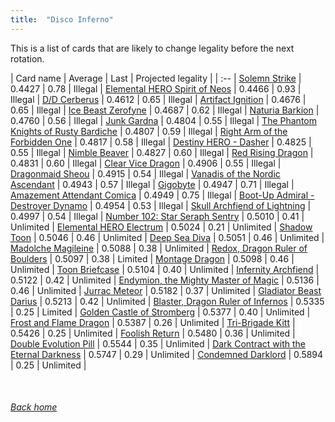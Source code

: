 ```yaml
---
title:  "Disco Inferno"
---
```


This is a list of cards that are likely to change legality before the next rotation.

| Card name | Average | Last | Projected legality |
| :-- |
[Solemn Strike](https://db.ygoprodeck.com/card/?search=Solemn%20Strike) | 0.4427 | 0.78 | Illegal |
[Elemental HERO Spirit of Neos](https://db.ygoprodeck.com/card/?search=Elemental%20HERO%20Spirit%20of%20Neos) | 0.4466 | 0.93 | Illegal |
[D/D Cerberus](https://db.ygoprodeck.com/card/?search=D/D%20Cerberus) | 0.4612 | 0.65 | Illegal |
[Artifact Ignition](https://db.ygoprodeck.com/card/?search=Artifact%20Ignition) | 0.4676 | 0.65 | Illegal |
[Ice Beast Zerofyne](https://db.ygoprodeck.com/card/?search=Ice%20Beast%20Zerofyne) | 0.4687 | 0.62 | Illegal |
[Naturia Barkion](https://db.ygoprodeck.com/card/?search=Naturia%20Barkion) | 0.4760 | 0.56 | Illegal |
[Junk Gardna](https://db.ygoprodeck.com/card/?search=Junk%20Gardna) | 0.4804 | 0.55 | Illegal |
[The Phantom Knights of Rusty Bardiche](https://db.ygoprodeck.com/card/?search=The%20Phantom%20Knights%20of%20Rusty%20Bardiche) | 0.4807 | 0.59 | Illegal |
[Right Arm of the Forbidden One](https://db.ygoprodeck.com/card/?search=Right%20Arm%20of%20the%20Forbidden%20One) | 0.4817 | 0.58 | Illegal |
[Destiny HERO - Dasher](https://db.ygoprodeck.com/card/?search=Destiny%20HERO%20-%20Dasher) | 0.4825 | 0.55 | Illegal |
[Nimble Beaver](https://db.ygoprodeck.com/card/?search=Nimble%20Beaver) | 0.4827 | 0.60 | Illegal |
[Red Rising Dragon](https://db.ygoprodeck.com/card/?search=Red%20Rising%20Dragon) | 0.4831 | 0.60 | Illegal |
[Clear Vice Dragon](https://db.ygoprodeck.com/card/?search=Clear%20Vice%20Dragon) | 0.4906 | 0.55 | Illegal |
[Dragonmaid Sheou](https://db.ygoprodeck.com/card/?search=Dragonmaid%20Sheou) | 0.4915 | 0.54 | Illegal |
[Vanadis of the Nordic Ascendant](https://db.ygoprodeck.com/card/?search=Vanadis%20of%20the%20Nordic%20Ascendant) | 0.4943 | 0.57 | Illegal |
[Gigobyte](https://db.ygoprodeck.com/card/?search=Gigobyte) | 0.4947 | 0.71 | Illegal |
[Amazement Attendant Comica](https://db.ygoprodeck.com/card/?search=Amazement%20Attendant%20Comica) | 0.4949 | 0.75 | Illegal |
[Boot-Up Admiral - Destroyer Dynamo](https://db.ygoprodeck.com/card/?search=Boot-Up%20Admiral%20-%20Destroyer%20Dynamo) | 0.4954 | 0.53 | Illegal |
[Skull Archfiend of Lightning](https://db.ygoprodeck.com/card/?search=Skull%20Archfiend%20of%20Lightning) | 0.4997 | 0.54 | Illegal |
[Number 102: Star Seraph Sentry](https://db.ygoprodeck.com/card/?search=Number%20102:%20Star%20Seraph%20Sentry) | 0.5010 | 0.41 | Unlimited |
[Elemental HERO Electrum](https://db.ygoprodeck.com/card/?search=Elemental%20HERO%20Electrum) | 0.5024 | 0.21 | Unlimited |
[Shadow Toon](https://db.ygoprodeck.com/card/?search=Shadow%20Toon) | 0.5046 | 0.46 | Unlimited |
[Deep Sea Diva](https://db.ygoprodeck.com/card/?search=Deep%20Sea%20Diva) | 0.5051 | 0.46 | Unlimited |
[Madolche Magileine](https://db.ygoprodeck.com/card/?search=Madolche%20Magileine) | 0.5088 | 0.38 | Unlimited |
[Redox, Dragon Ruler of Boulders](https://db.ygoprodeck.com/card/?search=Redox,%20Dragon%20Ruler%20of%20Boulders) | 0.5097 | 0.38 | Limited |
[Montage Dragon](https://db.ygoprodeck.com/card/?search=Montage%20Dragon) | 0.5098 | 0.46 | Unlimited |
[Toon Briefcase](https://db.ygoprodeck.com/card/?search=Toon%20Briefcase) | 0.5104 | 0.40 | Unlimited |
[Infernity Archfiend](https://db.ygoprodeck.com/card/?search=Infernity%20Archfiend) | 0.5122 | 0.42 | Unlimited |
[Endymion, the Mighty Master of Magic](https://db.ygoprodeck.com/card/?search=Endymion,%20the%20Mighty%20Master%20of%20Magic) | 0.5136 | 0.46 | Unlimited |
[Jurrac Meteor](https://db.ygoprodeck.com/card/?search=Jurrac%20Meteor) | 0.5182 | 0.37 | Unlimited |
[Gladiator Beast Darius](https://db.ygoprodeck.com/card/?search=Gladiator%20Beast%20Darius) | 0.5213 | 0.42 | Unlimited |
[Blaster, Dragon Ruler of Infernos](https://db.ygoprodeck.com/card/?search=Blaster,%20Dragon%20Ruler%20of%20Infernos) | 0.5335 | 0.25 | Limited |
[Golden Castle of Stromberg](https://db.ygoprodeck.com/card/?search=Golden%20Castle%20of%20Stromberg) | 0.5377 | 0.40 | Unlimited |
[Frost and Flame Dragon](https://db.ygoprodeck.com/card/?search=Frost%20and%20Flame%20Dragon) | 0.5387 | 0.26 | Unlimited |
[Tri-Brigade Kitt](https://db.ygoprodeck.com/card/?search=Tri-Brigade%20Kitt) | 0.5426 | 0.25 | Unlimited |
[Foolish Return](https://db.ygoprodeck.com/card/?search=Foolish%20Return) | 0.5480 | 0.36 | Unlimited |
[Double Evolution Pill](https://db.ygoprodeck.com/card/?search=Double%20Evolution%20Pill) | 0.5544 | 0.35 | Unlimited |
[Dark Contract with the Eternal Darkness](https://db.ygoprodeck.com/card/?search=Dark%20Contract%20with%20the%20Eternal%20Darkness) | 0.5747 | 0.29 | Unlimited |
[Condemned Darklord](https://db.ygoprodeck.com/card/?search=Condemned%20Darklord) | 0.5894 | 0.25 | Unlimited |

<br>

###### [Back home](index)